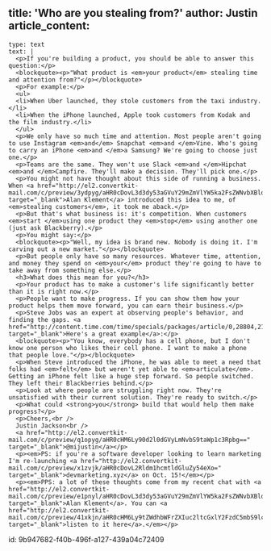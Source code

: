 title: 'Who are you stealing from?'
author: Justin
article_content:
  -
    type: text
    text: |
      <p>If you're building a product, you should be able to answer this question:</p>
      <blockquote><p>"What product is <em>your product</em> stealing time and attention from?"</p></blockquote>
      <p>For example:</p>
      <ul>
      <li>When Uber launched, they stole customers from the taxi industry.</li>
      <li>When the iPhone launched, Apple took customers from Kodak and the film industry.</li>
      </ul>
      <p>We only have so much time and attention. Most people aren't going to use Instagram <em>and</em> Snapchat <em>and </em>Vine. Who's going to carry an iPhone <em>and </em>a Samsung? We're going to choose just one.</p>
      <p>Teams are the same. They won't use Slack <em>and </em>Hipchat <em>and </em>Campfire. They'll make a decision. They'll pick one.</p>
      <p>You might not have thought about this side of running a business. When <a href="http://el2.convertkit-mail.com/c/preview/3ydpyg/aHR0cDovL3d3dy53aGVuY29mZmVlYW5ka2FsZWNvbXBldGUuY29tLz91dG1fc291cmNlPXBvZGNhc3QmdXRtX21lZGl1bT1saW5rJnV0bV9jYW1wYWlnbj1tZWdhbWFrZXI=" target="_blank">Alan Klement</a> introduced this idea to me, of <em>stealing customers</em>, it took me aback.</p>
      <p>But that's what business is: it's competition. When customers <em>start </em>using one product they <em>stop</em> using another one (just ask Blackberry).</p>
      <p>You might say:</p>
      <blockquote><p>"Well, my idea is brand new. Nobody is doing it. I'm carving out a new market."</p></blockquote>
      <p>But people only have so many resources. Whatever time, attention, and money they spend on <em>your</em> product they're going to have to take away from something else.</p>
      <h3>What does this mean for you?</h3>
      <p>Your product has to make a customer's life significantly better than it is right now.</p>
      <p>People want to make progress. If you can show them how your product helps them move forward, you can earn their business.</p>
      <p>Steve Jobs was an expert at observing people's behavior, and finding the gaps. <a href="http://content.time.com/time/specials/packages/article/0,28804,2101745_2102136_2102227,00.html" target="_blank">Here's a great example</a>:</p>
      <blockquote><p>"You know, everybody has a cell phone, but I don't know one person who likes their cell phone. I want to make a phone that people love."</p></blockquote>
      <p>When Steve introduced the iPhone, he was able to meet a need that folks had <em>felt</em> but weren't yet able to <em>articulate</em>. Getting an iPhone felt like a huge step forward. So people switched. They left their Blackberries behind.</p>
      <p>Look at where people are struggling right now. They're unsatisfied with their current solution. They're ready to switch.</p>
      <p>What could <strong>you</strong> build that would help them make progress?</p>
      <p>Cheers,<br />
      Justin Jackson<br />
      <a href="http://el2.convertkit-mail.com/c/preview/q1opyg/aHR0cHM6Ly90d2l0dGVyLmNvbS9taWp1c3Rpbg==" target="_blank">@mijustin</a></p>
      <p><em>PS: if you're a software developer looking to learn marketing I'm re-launching <a href="http://el2.convertkit-mail.com/c/preview/x1zvjk/aHR0cDovL2Rldm1hcmtldGluZy54eXo=" target="_blank">devmarketing.xyz</a> on Oct. 15!</em></p>
      <p><em>PPS: a lot of these thoughts come from my recent chat with <a href="http://el2.convertkit-mail.com/c/preview/e1pnyl/aHR0cDovL3d3dy53aGVuY29mZmVlYW5ka2FsZWNvbXBldGUuY29tLz91dG1fc291cmNlPXBvZGNhc3QmdXRtX21lZGl1bT1saW5rJnV0bV9jYW1wYWlnbj1tZWdhbWFrZXI=" target="_blank">Alan Klement</a>. You can <a href="http://el2.convertkit-mail.com/c/preview/41xkjn/aHR0cHM6Ly9tZWdhbWFrZXIuc2ltcGxlY2FzdC5mbS9lcGlzb2Rlcy80ODgyNC0wMzgtd2hhdC1tb3RpdmF0ZXMtcGVvcGxlLXRvLWJ1eQ==" target="_blank">listen to it here</a>.</em></p>
      
id: 9b947682-f40b-496f-a127-439a04c72409
